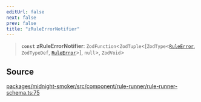 ```yaml
---
editUrl: false
next: false
prev: false
title: "zRuleErrorNotifier"
---
```


> **`const`** **zRuleErrorNotifier**: `ZodFunction`\<`ZodTuple`\<[`ZodType`\<[`RuleError`](/api/midnight-smoker/midnight-smoker/rule-runner/classes/ruleerror/), `ZodTypeDef`, [`RuleError`](/api/midnight-smoker/midnight-smoker/rule-runner/classes/ruleerror/)\>], `null`\>, `ZodVoid`\>

## Source

[packages/midnight-smoker/src/component/rule-runner/rule-runner-schema.ts:75](https://github.com/boneskull/midnight-smoker/blob/417858b/packages/midnight-smoker/src/component/rule-runner/rule-runner-schema.ts#L75)

